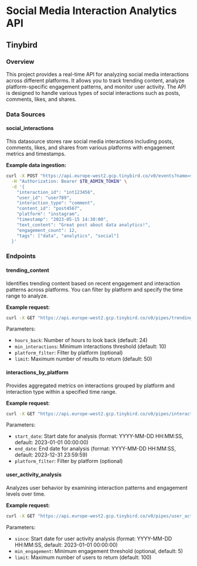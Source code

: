 # Social Media Interaction Analytics API

## Tinybird

### Overview
This project provides a real-time API for analyzing social media interactions across different platforms. It allows you to track trending content, analyze platform-specific engagement patterns, and monitor user activity. The API is designed to handle various types of social interactions such as posts, comments, likes, and shares.

### Data Sources

#### social_interactions
This datasource stores raw social media interactions including posts, comments, likes, and shares from various platforms with engagement metrics and timestamps.

**Example data ingestion:**
```bash
curl -X POST "https://api.europe-west2.gcp.tinybird.co/v0/events?name=social_interactions" \
  -H "Authorization: Bearer $TB_ADMIN_TOKEN" \
  -d '{
    "interaction_id": "int123456",
    "user_id": "user789",
    "interaction_type": "comment",
    "content_id": "post4567",
    "platform": "instagram",
    "timestamp": "2023-05-15 14:30:00",
    "text_content": "Great post about data analytics!",
    "engagement_count": 12,
    "tags": ["data", "analytics", "social"]
  }'
```

### Endpoints

#### trending_content
Identifies trending content based on recent engagement and interaction patterns across platforms. You can filter by platform and specify the time range to analyze.

**Example request:**
```bash
curl -X GET "https://api.europe-west2.gcp.tinybird.co/v0/pipes/trending_content.json?token=$TB_ADMIN_TOKEN&hours_back=48&min_interactions=15&platform_filter=twitter&limit=20"
```

Parameters:
- `hours_back`: Number of hours to look back (default: 24)
- `min_interactions`: Minimum interactions threshold (default: 10)
- `platform_filter`: Filter by platform (optional)
- `limit`: Maximum number of results to return (default: 50)

#### interactions_by_platform
Provides aggregated metrics on interactions grouped by platform and interaction type within a specified time range.

**Example request:**
```bash
curl -X GET "https://api.europe-west2.gcp.tinybird.co/v0/pipes/interactions_by_platform.json?token=$TB_ADMIN_TOKEN&start_date=2023-03-01%2000:00:00&end_date=2023-03-31%2023:59:59&platform_filter=facebook"
```

Parameters:
- `start_date`: Start date for analysis (format: YYYY-MM-DD HH:MM:SS, default: 2023-01-01 00:00:00)
- `end_date`: End date for analysis (format: YYYY-MM-DD HH:MM:SS, default: 2023-12-31 23:59:59)
- `platform_filter`: Filter by platform (optional)

#### user_activity_analysis
Analyzes user behavior by examining interaction patterns and engagement levels over time.

**Example request:**
```bash
curl -X GET "https://api.europe-west2.gcp.tinybird.co/v0/pipes/user_activity_analysis.json?token=$TB_ADMIN_TOKEN&since=2023-04-01%2000:00:00&min_engagement=10&limit=50"
```

Parameters:
- `since`: Start date for user activity analysis (format: YYYY-MM-DD HH:MM:SS, default: 2023-01-01 00:00:00)
- `min_engagement`: Minimum engagement threshold (optional, default: 5)
- `limit`: Maximum number of users to return (default: 100)

